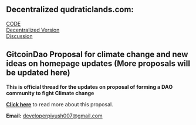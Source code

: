 ## Decentralized qudraticlands.com:   
[CODE](https://github.com/Developer-piyush/Gitquad) <br>
[Decentralized Version](http://decentralized.quadraticlands.com/) <br>
[Discussion](https://gov.gitcoin.co/t/request-for-proposal-gitcoindao-com-website/8114/12) <br>

## GitcoinDao Proposal for climate change and new ideas on homepage updates (More proposals will be updated here)

<b>This is official thread for the updates on proposal of forming a DAO community to fight Climate change</b>

<b>[Click here](https://gov.gitcoin.co/t/request-for-proposal-gitcoindao-for-climate-change/8166)</b> to read more about this proposal.

<b>Email:</b> developerpiyush007@gmail.com
